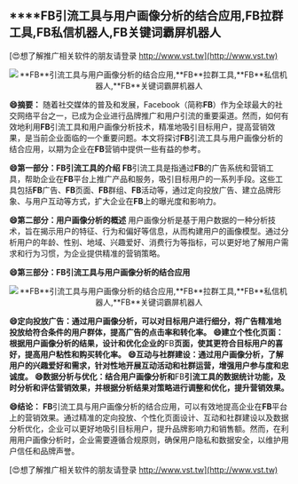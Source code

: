 ## ****FB**引流工具与用户画像分析的结合应用,**FB**拉群工具,**FB**私信机器人,**FB**关键词霸屏机器人**

[😍想了解推广相关软件的朋友请登录 http://www.vst.tw](http://www.vst.tw)

 <center><img src="https://vst.tw/MP4/tuiguang/png/4.png" alt="**FB**引流工具与用户画像分析的结合应用,**FB**拉群工具,**FB**私信机器人,**FB**关键词霸屏机器人"></center>

**😄摘要：**
随着社交媒体的普及和发展，Facebook（简称**FB**）作为全球最大的社交网络平台之一，已成为企业进行品牌推广和用户引流的重要渠道。然而，如何有效地利用**FB**引流工具和用户画像分析技术，精准地吸引目标用户，提高营销效果，是当前企业面临的一个重要问题。本文将探讨**FB**引流工具与用户画像分析的结合应用，以期为企业在**FB**营销中提供一些有益的参考。

**😄第一部分：**FB**引流工具的介绍**
**FB**引流工具是指通过**FB**的广告系统和营销工具，帮助企业在**FB**平台上推广产品和服务，吸引目标用户的一系列手段。这些工具包括**FB**广告、**FB**页面、**FB**群组、**FB**活动等，通过定向投放广告、建立品牌形象、与用户互动等方式，扩大企业在**FB**上的曝光度和影响力。

**😄第二部分：用户画像分析的概述**
用户画像分析是基于用户数据的一种分析技术，旨在揭示用户的特征、行为和偏好等信息，从而构建用户的画像模型。通过分析用户的年龄、性别、地域、兴趣爱好、消费行为等指标，可以更好地了解用户需求和行为习惯，为企业提供精准的营销策略。

**😄第三部分：**FB**引流工具与用户画像分析的结合应用**

 <center><img src="https://vst.tw/MP4/tuiguang/png/0.png" alt="**FB**引流工具与用户画像分析的结合应用,**FB**拉群工具,**FB**私信机器人,**FB**关键词霸屏机器人"></center>

**😄定向投放广告：通过用户画像分析，可以对目标用户进行细分，将广告精准地投放给符合条件的用户群体，提高广告的点击率和转化率。**
**😄建立个性化页面：根据用户画像分析的结果，设计和优化企业的**FB**页面，使其更符合目标用户的喜好，提高用户粘性和购买转化率。**
**😄互动与社群建设：通过用户画像分析，了解用户的兴趣爱好和需求，针对性地开展互动活动和社群运营，增强用户参与度和忠诚度。**
**😄数据分析与优化：结合用户画像分析和**FB**引流工具的数据统计功能，及时分析和评估营销效果，并根据分析结果对策略进行调整和优化，提升营销效果。**

**😄结论：**
**FB**引流工具与用户画像分析的结合应用，可以有效地提高企业在**FB**平台上的营销效果。通过精准的定向投放、个性化页面设计、互动和社群建设以及数据分析优化，企业可以更好地吸引目标用户，提升品牌影响力和销售额。然而，在利用用户画像分析时，企业需要遵循合规原则，确保用户隐私和数据安全，以维护用户信任和品牌声誉。

[😍想了解推广相关软件的朋友请登录 http://www.vst.tw](http://www.vst.tw)



